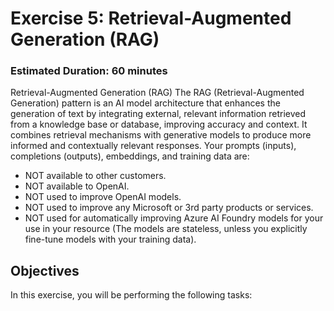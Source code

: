 # **Exercise 5**: Retrieval-Augmented Generation (RAG)

### Estimated Duration: 60 minutes

Retrieval-Augmented Generation (RAG)
The RAG (Retrieval-Augmented Generation) pattern is an AI model architecture that enhances the generation of text by integrating external, relevant information retrieved from a knowledge base or database, improving accuracy and context. It combines retrieval mechanisms with generative models to produce more informed and contextually relevant responses.
Your prompts (inputs), completions (outputs), embeddings, and training data are:
- NOT available to other customers.
- NOT available to OpenAI.
- NOT used to improve OpenAI models.
- NOT used to improve any Microsoft or 3rd party products or services.
- NOT used for automatically improving Azure AI Foundry models for your use in your resource (The models are stateless, unless you explicitly fine-tune models with your training data).

## Objectives
In this exercise, you will be performing the following tasks:

